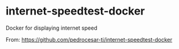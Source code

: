 # internet-speedtest-docker
Docker for displaying internet speed

From: https://github.com/pedrocesar-ti/internet-speedtest-docker
